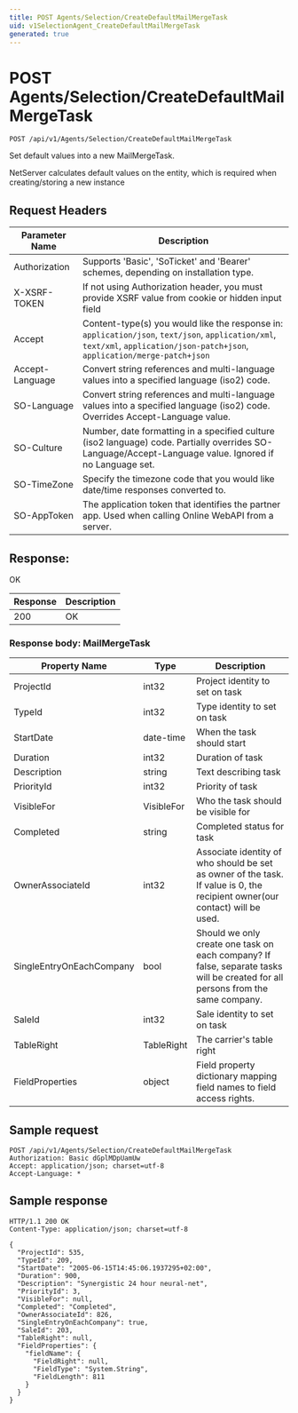 ```yaml
---
title: POST Agents/Selection/CreateDefaultMailMergeTask
uid: v1SelectionAgent_CreateDefaultMailMergeTask
generated: true
---
```


# POST Agents/Selection/CreateDefaultMailMergeTask

```http
POST /api/v1/Agents/Selection/CreateDefaultMailMergeTask
```

Set default values into a new MailMergeTask.


NetServer calculates default values on the entity, which is required when creating/storing a new instance







## Request Headers

| Parameter Name | Description |
|----------------|-------------|
| Authorization  | Supports 'Basic', 'SoTicket' and 'Bearer' schemes, depending on installation type. |
| X-XSRF-TOKEN   | If not using Authorization header, you must provide XSRF value from cookie or hidden input field |
| Accept         | Content-type(s) you would like the response in: `application/json`, `text/json`, `application/xml`, `text/xml`, `application/json-patch+json`, `application/merge-patch+json` |
| Accept-Language | Convert string references and multi-language values into a specified language (iso2) code. |
| SO-Language | Convert string references and multi-language values into a specified language (iso2) code. Overrides Accept-Language value. |
| SO-Culture | Number, date formatting in a specified culture (iso2 language) code. Partially overrides SO-Language/Accept-Language value. Ignored if no Language set. |
| SO-TimeZone | Specify the timezone code that you would like date/time responses converted to. |
| SO-AppToken | The application token that identifies the partner app. Used when calling Online WebAPI from a server. |


## Response:

OK

| Response | Description |
|----------------|-------------|
| 200 | OK |

### Response body: MailMergeTask

| Property Name | Type |  Description |
|----------------|------|--------------|
| ProjectId | int32 | Project identity to set on task |
| TypeId | int32 | Type identity to set on task |
| StartDate | date-time | When the task should start |
| Duration | int32 | Duration of task |
| Description | string | Text describing task |
| PriorityId | int32 | Priority of task |
| VisibleFor | VisibleFor | Who the task should be visible for |
| Completed | string | Completed status for task |
| OwnerAssociateId | int32 | Associate identity of who should be set as owner of the task.  If value is 0, the recipient owner(our contact) will be used. |
| SingleEntryOnEachCompany | bool | Should we only create one task on each company? If false, separate tasks will be created for all persons from the same company. |
| SaleId | int32 | Sale identity to set on task |
| TableRight | TableRight | The carrier's table right |
| FieldProperties | object | Field property dictionary mapping field names to field access rights. |

## Sample request

```http!
POST /api/v1/Agents/Selection/CreateDefaultMailMergeTask
Authorization: Basic dGplMDpUamUw
Accept: application/json; charset=utf-8
Accept-Language: *
```

## Sample response

```http_
HTTP/1.1 200 OK
Content-Type: application/json; charset=utf-8

{
  "ProjectId": 535,
  "TypeId": 209,
  "StartDate": "2005-06-15T14:45:06.1937295+02:00",
  "Duration": 900,
  "Description": "Synergistic 24 hour neural-net",
  "PriorityId": 3,
  "VisibleFor": null,
  "Completed": "Completed",
  "OwnerAssociateId": 826,
  "SingleEntryOnEachCompany": true,
  "SaleId": 203,
  "TableRight": null,
  "FieldProperties": {
    "fieldName": {
      "FieldRight": null,
      "FieldType": "System.String",
      "FieldLength": 811
    }
  }
}
```